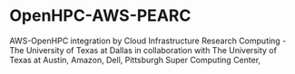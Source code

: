 # OpenHPC-AWS-PEARC
AWS-OpenHPC integration by Cloud Infrastructure Research Computing - The University of Texas at Dallas in collaboration with The University of Texas at Austin, Amazon, Dell, Pittsburgh Super Computing Center, 
